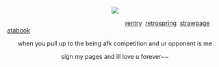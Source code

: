 
<p align="center">
<img src="https://github.com/user-attachments/assets/aeb4b2ad-7b1c-4e4b-9904-05e86e45ab6f" />
</p>








‎ ‎ ‎ ‎ ‎ ‎ ‎ ‎ ‎ ‎ ‎ ‎ ‎ ‎ ‎ ‎ ‎ ‎ ‎ ‎ ‎ ‎ ‎ ‎ ‎ ‎ ‎ ‎ ‎ ‎ ‎ ‎ ‎ ‎ ‎ ‎ ‎ ‎ ‎ ‎ ‎ ‎ ‎ ‎ ‎ ‎ ‎ ‎ ‎ ‎ ‎ ‎ ‎ ‎ ‎ ‎ ‎ ‎ ‎ ‎ ‎ ‎ ‎ ‎ ‎ ‎ ‎ ‎ ‎ ‎ ‎  ‎ ‎ ‎ ‎ ‎ ‎ ‎ ‎ ‎‎ ‎ ‎ ‎ [rentry](https://rentry.co/heartpendant) ‎ [retrospring](https://retrospring.net/@emari) ‎ ‎[strawpage](https://q84s.straw.page/) ‎ ‎‎[atabook](https://emari.atabook.org/)
<p align="center">
when you pull up to the being afk competition and ur opponent is me 
</p>
<p align="center">
sign my pages and ill love u forever~~
</p>





